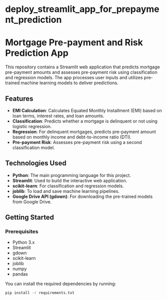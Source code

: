 # deploy_streamlit_app_for_prepayment_prediction
# Mortgage Pre-payment and Risk Prediction App

This repository contains a Streamlit web application that predicts mortgage pre-payment amounts and assesses pre-payment risk using classification and regression models. The app processes user inputs and utilizes pre-trained machine learning models to deliver predictions.

## Features

- **EMI Calculation**: Calculates Equated Monthly Installment (EMI) based on loan terms, interest rates, and loan amounts.
- **Classification**: Predicts whether a mortgage is delinquent or not using logistic regression.
- **Regression**: For delinquent mortgages, predicts pre-payment amount based on monthly income and debt-to-income ratio (DTI).
- **Pre-payment Risk**: Assesses pre-payment risk using a second classification model.

## Technologies Used

- **Python**: The main programming language for this project.
- **Streamlit**: Used to build the interactive web application.
- **scikit-learn**: For classification and regression models.
- **joblib**: To load and save machine learning pipelines.
- **Google Drive API (gdown)**: For downloading the pre-trained models from Google Drive.

## Getting Started

### Prerequisites

- Python 3.x
- Streamlit
- gdown
- scikit-learn
- joblib
- numpy
- pandas

You can install the required dependencies by running:

```bash
pip install -r requirements.txt




